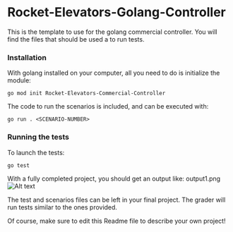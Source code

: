 # Rocket-Elevators-Golang-Controller
This is the template to use for the golang commercial controller. You will find the files that should be used a to run tests. 

### Installation

With golang installed on your computer, all you need to do is initialize the module:

`go mod init Rocket-Elevators-Commercial-Controller`

The code to run the scenarios is included, and can be executed with:

`go run . <SCENARIO-NUMBER>`

### Running the tests

To launch the tests:

`go test`


With a fully completed project, you should get an output like:
output1.png
![Alt text](http://full/path/to/img.jpg "Optional title")


The test and scenarios files can be left in your final project. The grader will run tests similar to the ones provided.

Of course, make sure to edit this Readme file to describe your own project!
